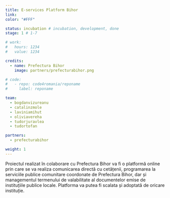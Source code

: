 ```yaml
---
title: E-services Platform Bihor
link: 
color: "#FFF"

status: incubation # incubation, development, done
stage: 1 # 1-7

# work:
#   hours: 1234
#   value: 1234

credits:
  - name: Prefectura Bihor
    image: partners/prefecturabihor.png

# code:
#   - repo: code4romania/reponame
#     label: reponame

team:
  - bogdanvizureanu
  - catalinzmole
  - laviniamihut
  - oliviavereha
  - tudorjuravlea
  - tudortofan

partners:
  - prefecturabihor

weight: 1
---
```

Proiectul realizat în colaborare cu Prefectura Bihor va fi o platformă online prin care se va realiza comunicarea directă cu cetățenii, programarea la serviciile publice comunitare coordonate de Prefectura Bihor, dar și managementul termenului de valabilitate al documentelor emise de instituțiile publice locale. Platforma va putea fi scalata și adoptată de oricare instituție.
